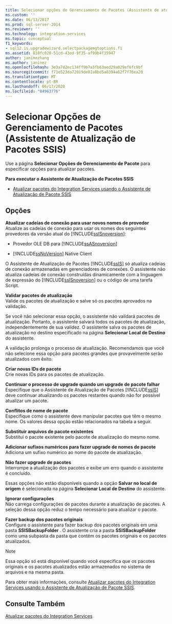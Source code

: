 ```yaml
---
title: Selecionar opções de Gerenciamento de Pacotes (Assistente de atualização de pacotes SSIS) | Microsoft Docs
ms.custom: ''
ms.date: 06/13/2017
ms.prod: sql-server-2014
ms.reviewer: ''
ms.technology: integration-services
ms.topic: conceptual
f1_keywords:
- sql12.is.upgradewizard.selectpackagemgtoptions.f1
ms.assetid: 810fc020-51cd-43ed-9f35-af99b4f35947
author: janinezhang
ms.author: janinez
ms.openlocfilehash: 3e3a7d2ec134ff9b7a3fb63aed29a029ef6fc9bf
ms.sourcegitcommit: f71e523da72019de81a8bd5a0394a62f7f76ea20
ms.translationtype: MT
ms.contentlocale: pt-BR
ms.lasthandoff: 06/17/2020
ms.locfileid: "84963776"
---
```

# <a name="select-package-management-options-ssis-package-upgrade-wizard"></a>Selecionar Opções de Gerenciamento de Pacotes (Assistente de Atualização de Pacotes SSIS)
  Use a página **Selecionar Opções de Gerenciamento de Pacote** para especificar opções para atualizar pacotes.  
  
 **Para executar o Assistente de Atualização de Pacotes SSIS**  
  
-   [Atualizar pacotes do Integration Services usando o Assistente de Atualização de Pacote SSIS](install-windows/upgrade-integration-services-packages-using-the-ssis-package-upgrade-wizard.md)  
  
## <a name="options"></a>Opções  
 **Atualizar cadeias de conexão para usar novos nomes de provedor**  
 Atualize as cadeias de conexão para usar os nomes dos seguintes provedores da versão atual do [!INCLUDE[ssISnoversion](../includes/ssisnoversion-md.md)]:  
  
-   Provedor OLE DB para [!INCLUDE[ssASnoversion](../includes/ssasnoversion-md.md)]  
  
-   [!INCLUDE[ssNoVersion](../includes/ssnoversion-md.md)] Native Client  
  
 O Assistente de Atualização de Pacotes [!INCLUDE[ssIS](../includes/ssis-md.md)] só atualiza cadeias de conexão armazenadas em gerenciadores de conexões. O assistente não atualiza cadeias de conexão construídas dinamicamente com a linguagem de expressão do [!INCLUDE[ssISnoversion](../includes/ssisnoversion-md.md)] ou o código de uma tarefa Script.  
  
 **Validar pacotes de atualização**  
 Valide os pacotes de atualização e salve só os pacotes aprovados na validação.  
  
 Se você não selecionar essa opção, o assistente não validará pacotes de atualização. Portanto, o assistente salvará todos os pacotes de atualização, independentemente de sua validez. O assistente salva os pacotes de atualização no destino especificado na página **Selecionar Local de Destino** do assistente.  
  
 A validação prolonga o processo de atualização. Recomendamos que você não selecione essa opção para pacotes grandes que provavelmente serão atualizados com êxito.  
  
 **Criar novas IDs de pacote**  
 Crie novas IDs para os pacotes de atualização.  
  
 **Continuar o processo de upgrade quando um upgrade de pacote falhar**  
 Especifique que o Assistente de Atualização de Pacotes [!INCLUDE[ssIS](../includes/ssis-md.md)] deve continuar atualizando os pacotes restantes quando não for possível atualizar um pacote.  
  
 **Conflitos de nome de pacote**  
 Especifique como o assistente deve manipular pacotes que têm o mesmo nome. Os valores dessa opção estão relacionados na tabela a seguir.  
  
 **Substituir arquivos de pacote existentes**  
 Substitui o pacote existente pelo pacote de atualização do mesmo nome.  
  
 **Adicionar sufixos numéricos para fazer upgrade de nomes de pacote**  
 Adiciona um sufixo numérico ao nome do pacote de atualização.  
  
 **Não fazer upgrade de pacotes**  
 Interrompe a atualização dos pacotes e exibe um erro quando o assistente é concluído.  
  
 Essas opções não estão disponíveis quando a opção **Salvar no local de origem** é selecionada na página **Selecionar Local de Destino** do assistente.  
  
 **Ignorar configurações**  
 Não carrega configurações de pacotes durante a atualização de pacotes. A seleção dessa opção reduz o tempo necessário para atualizar o pacote.  
  
 **Fazer backup dos pacotes originais**  
 Configure o assistente para fazer backup dos pacotes originais em uma pasta **SSISBackupFolder** . O assistente cria a pasta **SSISBackupFolder** como uma subpasta da pasta que contém os pacotes originais e os pacotes atualizados.  
  
> [!NOTE]  
>  Essa opção só está disponível quando você especifica que os pacotes originais e os pacotes atualizados estão armazenados no sistema de arquivos e na mesma pasta.  
  
 Para obter mais informações, consulte [Atualizar pacotes do Integration Services usando o Assistente de Atualização de Pacote SSIS](install-windows/upgrade-integration-services-packages-using-the-ssis-package-upgrade-wizard.md).  
  
## <a name="see-also"></a>Consulte Também  
 [Atualizar pacotes do Integration Services](install-windows/upgrade-integration-services-packages.md)  
  
  
